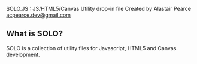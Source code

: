 SOLO.JS : JS/HTML5/Canvas Utility drop-in file
Created by Alastair Pearce
acpearce.dev@gmail.com

What is SOLO?
---
SOLO is a collection of utility files for Javascript, HTML5 and Canvas development.
